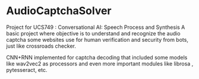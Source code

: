 ﻿# AudioCaptchaSolver
Project for UCS749 : Conversational AI: Speech Process and Synthesis 
A basic project where objective is to understand and recognize the audio captcha some websites use for human verification and security from bots, just like crossroads checker. 

CNN+RNN implemented for captcha decoding that included some models like wav2vec2 as processors and even more important modules like librosa , pytesseract, etc.

